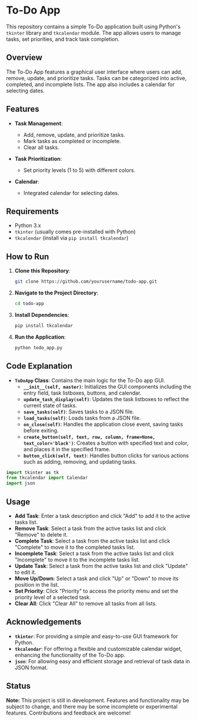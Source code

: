 # To-Do App

This repository contains a simple To-Do application built using Python's `tkinter` library and `tkcalendar` module. The app allows users to manage tasks, set priorities, and track task completion.

## Overview

The To-Do App features a graphical user interface where users can add, remove, update, and prioritize tasks. Tasks can be categorized into active, completed, and incomplete lists. The app also includes a calendar for selecting dates.

## Features

- **Task Management**:
  - Add, remove, update, and prioritize tasks.
  - Mark tasks as completed or incomplete.
  - Clear all tasks.

- **Task Prioritization**:
  - Set priority levels (1 to 5) with different colors.

- **Calendar**:
  - Integrated calendar for selecting dates.

## Requirements

- Python 3.x
- `tkinter` (usually comes pre-installed with Python)
- `tkcalendar` (install via `pip install tkcalendar`)

## How to Run

1. **Clone this Repository**:
   ```bash
   git clone https://github.com/yourusername/todo-app.git
1. **Navigate to the Project Directory**:
   ```bash
   cd todo-app
1. **Install Dependencies**:
   ```bash
   pip install tkcalendar
1. **Run the Application**:
   ```bash
   python todo_app.py

## Code Explanation

- **`ToDoApp` Class**: Contains the main logic for the To-Do app GUI.
  - **`__init__(self, master)`**: Initializes the GUI components including the entry field, task listboxes, buttons, and calendar.
  - **`update_task_display(self)`**: Updates the task listboxes to reflect the current state of tasks.
  - **`save_tasks(self)`**: Saves tasks to a JSON file.
  - **`load_tasks(self)`**: Loads tasks from a JSON file.
  - **`on_close(self)`**: Handles the application close event, saving tasks before exiting.
  - **`create_button(self, text, row, column, frame=None, text_color='black')`**: Creates a button with specified text and color, and places it in the specified frame.
  - **`button_click(self, text)`**: Handles button clicks for various actions such as adding, removing, and updating tasks.

```python
import tkinter as tk
from tkcalendar import Calendar
import json
```

## Usage

- **Add Task**: Enter a task description and click "Add" to add it to the active tasks list.
- **Remove Task**: Select a task from the active tasks list and click "Remove" to delete it.
- **Complete Task**: Select a task from the active tasks list and click "Complete" to move it to the completed tasks list.
- **Incomplete Task**: Select a task from the active tasks list and click "Incomplete" to move it to the incomplete tasks list.
- **Update Task**: Select a task from the active tasks list and click "Update" to edit it.
- **Move Up/Down**: Select a task and click "Up" or "Down" to move its position in the list.
- **Set Priority**: Click "Priority" to access the priority menu and set the priority level of a selected task.
- **Clear All**: Click "Clear All" to remove all tasks from all lists.

## Acknowledgements

- **`tkinter`**: For providing a simple and easy-to-use GUI framework for Python.
- **`tkcalendar`**: For offering a flexible and customizable calendar widget, enhancing the functionality of the To-Do app.
- **`json`**: For allowing easy and efficient storage and retrieval of task data in JSON format.

## Status

**Note:** This project is still in development. Features and functionality may be subject to change, and there may be some incomplete or experimental features. Contributions and feedback are welcome!


